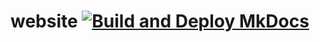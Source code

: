 # website [![Build and Deploy MkDocs](https://github.com/voltageStudiosOfficial/website/actions/workflows/mkdocs-build.yml/badge.svg)](https://github.com/voltageStudiosOfficial/website/actions/workflows/mkdocs-build.yml)
